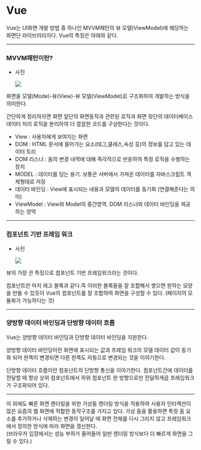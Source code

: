 Vue
===

Vue는 UI화면 개발 방법 중 하나인 MVVM패턴의 뷰 모델(ViewModel)에 해당하는 화면단 라이브러리이다. Vue의 특징은 아래와 같다.

<hr>

### MVVM패턴이란?

* 사진

    <img src = https://upload.wikimedia.org/wikipedia/commons/thumb/8/87/MVVMPattern.png/500px-MVVMPattern.png>

화면을 모델(Mode)-뷰(View)-뷰 모델(ViewModel)로 구조화하여 개발하는 방식을 의미한다.

간단하게 정리하자면 화면 앞단의 화면동작과 관련된 로직과 화면 뒷단의 데이터베이스 데이터 처리 로직을 분리하여 더 깔끔한 코드를 구상한다는 것이다.

* View : 사용자에게 보여지는 화면
* DOM : HTML 문서에 들어가는 요소(태그,클래스,속성 등)의 정보를 담고 있는 데이터 트리
* DOM 리스너 : 돔의 변경 내역에 대해 즉각적으로 반응하여 특정 로직을 수행하는 장치
* MODEL : 데이터를 담는 용기. 보통은 서버에서 가져온 데이터를 자바스크립트 객체형태로 저장
* 데이터 바인딩 : View에 표시되는 내용과 모델의 데이터를 동기화 (연결해준다는 의미)
* ViewModel : View와 Model의 중간영역. DOM 리스너와 데이터 바인딩을 제공하는 영역

<hr>

### 컴포넌트 기반 프레임 워크

* 사진 

    <img src = https://kr.vuejs.org/images/components.png>

뷰의 가장 큰 특징으로 컴포넌트 기반 프레임워크라는 것이다.

컴포넌트란 마치 레고 블록과 같다.즉 이러한 블록들을 잘 조합해서 쌓으면 원하는 모양을 만들 수 있듯이 Vue의 컴포넌트를 잘 조합하여 화면을 구성할 수 있다. (페이지의 모듈화가 가능하다는 것)

<hr>

### 양방향 데이터 바인딩과 단방향 데이터 흐름

Vue는 양방향 데이터 바인딩과 단방향 데이터 바인딩을 지원한다. 

양방향 데이터 바인딩이란 화면에 표시되는 값과 프레임 워크의 모델 데이터 값이 동기화 되어 한쪽이 변경되면 다른 한쪽도 자동으로 변경되는 것을 이야기한다.

단방향 데이터 흐름이란 컴포넌트의 단방향 통신을 이야기한다. 컴포넌트간에 데이터를 전달할 때 항상 상위 컴포넌트에서 하위 컴포넌트 한 방향으로만 전달하게끔 프레임워크가 구조화되어 있다.

<hr>

이 외에도 빠른 화면 랜더링을 위한 가상돔 렌더링 방식을 적용하여 사용자 인터랙션이 많은 요즘의 웹 화면에 적합한 동작구조를 가지고 있다. 가상 돔을 활용하면 특정 돔 요소를 추가하거나 삭제하는 변경이 일어날 때 화면 전체를 다시 그리지 않고 프레임워크에서 정의한 방식에 따라 화면을 갱신한다.<br>
(브라우저 입장에서는 성능 부하가 줄어들어 일반 렌더링 방식보다 더 빠르게 화면을 그릴 수 있다.)